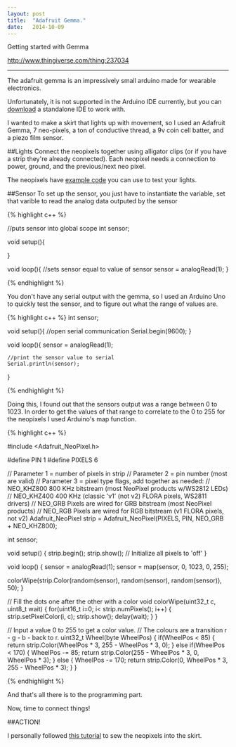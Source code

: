 ```yaml
---
layout: post
title:  "Adafruit Gemma."
date:   2014-10-09
---
```


Getting started with Gemma

http://www.thingiverse.com/thing:237034

----
The adafruit gemma is an impressively small arduino made for wearable electronics.


Unfortunately, it is not supported in the Arduino IDE currently, but you can [download](https://learn.adafruit.com/introducing-gemma/setting-up-with-arduino-ide) a standalone IDE to work with.


I wanted to make a skirt that lights up with movement, so I used an Adafruit Gemma, 7 neo-pixels, a ton of conductive thread, a 9v coin cell batter, and a piezo film sensor.

##Lights
Connect the neopixels together using alligator clips (or if you have a strip they're already connected). Each neopixel needs a connection to power, ground, and the previous/next neo pixel.

The neopixels have [example code](https://github.com/adafruit/Adafruit_NeoPixel) you can use to test your lights.

##Sensor
To set up the sensor, you just have to instantiate the variable, set that varible to read the analog data outputed by the sensor

{% highlight c++ %}

//puts sensor into global scope
int sensor;

void setup(){
    
}

void loop(){
    //sets sensor equal to value of sensor
    sensor = analogRead(1);
}

{% endhighlight %}

You don't have any serial output with the gemma, so I used an Arduino Uno to quickly test the sensor, and to figure out what the range of values are.


{% highlight c++ %}
int sensor;

void setup(){
    //open serial communication
    Serial.begin(9600);
}

void loop(){
    sensor = analogRead(1);

    //print the sensor value to serial
    Serial.println(sensor);
}

{% endhighlight %}

Doing this, I found out that the sensors output was a range between 0 to 1023. In order to get the values of that range to correlate to the 0 to 255 for the neopixels I used Arduino's map function.

{% highlight c++ %}

#include <Adafruit_NeoPixel.h>

#define PIN 1
#define PIXELS 6

// Parameter 1 = number of pixels in strip
// Parameter 2 = pin number (most are valid)
// Parameter 3 = pixel type flags, add together as needed:
//   NEO_KHZ800  800 KHz bitstream (most NeoPixel products w/WS2812 LEDs)
//   NEO_KHZ400  400 KHz (classic 'v1' (not v2) FLORA pixels, WS2811 drivers)
//   NEO_GRB     Pixels are wired for GRB bitstream (most NeoPixel products)
//   NEO_RGB     Pixels are wired for RGB bitstream (v1 FLORA pixels, not v2)
Adafruit_NeoPixel strip = Adafruit_NeoPixel(PIXELS, PIN, NEO_GRB + NEO_KHZ800);

int sensor;

void setup() {
  strip.begin();
  strip.show(); // Initialize all pixels to 'off'
}

void loop() {
  sensor = analogRead(1);
  sensor = map(sensor, 0, 1023, 0, 255);

  colorWipe(strip.Color(random(sensor), random(sensor), random(sensor)), 50);
}

// Fill the dots one after the other with a color
void colorWipe(uint32_t c, uint8_t wait) {
  for(uint16_t i=0; i< strip.numPixels(); i++) {
      strip.setPixelColor(i, c);
      strip.show();
      delay(wait);
  }
}

// Input a value 0 to 255 to get a color value.
// The colours are a transition r - g - b - back to r.
uint32_t Wheel(byte WheelPos) {
  if(WheelPos < 85) {
   return strip.Color(WheelPos * 3, 255 - WheelPos * 3, 0);
  } else if(WheelPos < 170) {
   WheelPos -= 85;
   return strip.Color(255 - WheelPos * 3, 0, WheelPos * 3);
  } else {
   WheelPos -= 170;
   return strip.Color(0, WheelPos * 3, 255 - WheelPos * 3);
  }
}


{% endhighlight %}

And that's all there is to the programming part.

Now, time to connect things!

##ACTION!

I personally followed [this tutorial](https://learn.adafruit.com/sparkle-skirt/overview) to sew the neopixels into the skirt.